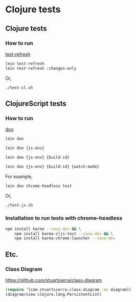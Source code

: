 # Clojure tests

## Clojure tests

### How to run

[test-refresh](https://github.com/jakemcc/lein-test-refresh)

```sh
lein test-refresh
lein test-refresh :changes-only
```

Or,

```sh
./test-cl.sh
```

## ClojureScript tests

### How to run

[doo](https://github.com/bensu/doo)

```sh
lein doo

lein doo {js-env}

lein doo {js-env} {build-id}

lein doo {js-env} {build-id} {watch-mode}
```

For example,
```sh
lein doo chrome-headless test
``` 

Or,

```sh
./test-js.sh
```

### Installation to run tests with chrome-headless

```sh
npm install karma --save-dev && \
    npm install karma-cljs-test --save-dev && \
    npm install karma-chrome-launcher --save-dev
```

## Etc.

### Class Diagram

https://github.com/stuartsierra/class-diagram

```clojure
(require '[com.stuartsierra.class-diagram :as diagram])
(diagram/view clojure.lang.PersistentList)
```